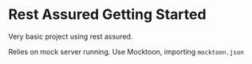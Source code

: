 # Rest Assured Getting Started

Very basic project using rest assured.

Relies on mock server running.  Use Mocktoon, importing `mocktoon.json`
